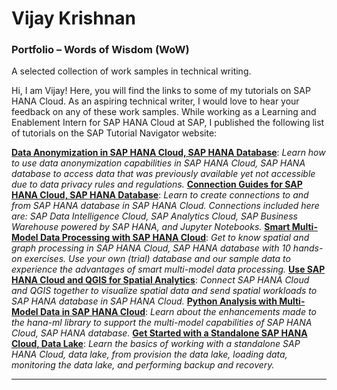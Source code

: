 # Vijay Krishnan 
### Portfolio – Words of Wisdom (WoW)
A selected collection of work samples in technical writing.

Hi,
I am Vijay! Here, you will find the links to some of my tutorials on SAP HANA Cloud.
As an aspiring technical writer, I would love to hear your feedback on any of these work samples.
While working as a Learning and Enablement Intern for SAP HANA Cloud at SAP, I published the following list of tutorials 
on the SAP Tutorial Navigator website:

[**Data Anonymization in SAP HANA Cloud, SAP HANA Database**](https://developers.sap.com/group.hana-cloud-database-data-anonymization.html): *Learn how to use data anonymization capabilities in SAP HANA Cloud, SAP HANA database to access data that was previously available yet not accessible due to data privacy rules and regulations.*
[**Connection Guides for SAP HANA Cloud, SAP HANA Database**](https://developers.sap.com/group.hana-cloud-database-connection-guides.html): *Learn to create connections to and from SAP HANA database in SAP HANA Cloud. Connections included here are: SAP Data Intelligence Cloud, SAP Analytics Cloud, SAP Business Warehouse powered by SAP HANA, and Jupyter Notebooks.*
[**Smart Multi-Model Data Processing with SAP HANA Cloud**](https://developers.sap.com/group.hana-cloud-smart-multi-model-data.html): *Get to know spatial and graph processing in SAP HANA Cloud, SAP HANA database with 10 hands-on exercises. Use your own (trial) database and our sample data to experience the advantages of smart multi-model data processing.*
[**Use SAP HANA Cloud and QGIS for Spatial Analytics**](https://developers.sap.com/group.hana-cloud-qgis-spatial.html): *Connect SAP HANA Cloud and QGIS together to visualize spatial data and send spatial workloads to SAP HANA database in SAP HANA Cloud.*
[**Python Analysis with Multi-Model Data in SAP HANA Cloud**](https://developers.sap.com/group.hana-cloud-database-python-multi-model.html): *Learn about the enhancements made to the hana-ml library to support the multi-model capabilities of SAP HANA Cloud, SAP HANA database.*
[**Get Started with a Standalone SAP HANA Cloud, Data Lake**](https://developers.sap.com/mission.hana-cloud-data-lake-get-started.html): *Learn the basics of working with a standalone SAP HANA Cloud, data lake, from provision the data lake, loading data, monitoring the data lake, and performing backup and recovery.*

***
